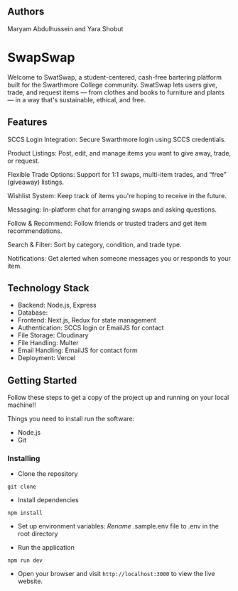 ## Authors
Maryam Abdulhussein and Yara Shobut

# SwapSwap
Welcome to SwatSwap, a student-centered, cash-free bartering platform built for the Swarthmore College community. SwatSwap lets users give, trade, and request items — from clothes and books to furniture and plants — in a way that's sustainable, ethical, and free.

## Features
SCCS Login Integration: Secure Swarthmore login using SCCS credentials.

Product Listings: Post, edit, and manage items you want to give away, trade, or request.

Flexible Trade Options: Support for 1:1 swaps, multi-item trades, and “free” (giveaway) listings.

Wishlist System: Keep track of items you're hoping to receive in the future.

Messaging: In-platform chat for arranging swaps and asking questions.

Follow & Recommend: Follow friends or trusted traders and get item recommendations.

Search & Filter: Sort by category, condition, and trade type.

Notifications: Get alerted when someone messages you or responds to your item.

## Technology Stack

- Backend: Node.js, Express
- Database: 
- Frontend: Next.js, Redux for state management
- Authentication: SCCS login or EmailJS for contact
- File Storage: Cloudinary
- File Handling: Multer
- Email Handling: EmailJS for contact form
- Deployment: Vercel

## Getting Started

Follow these steps to get a copy of the project up and running on your local machine!!

Things you need to install run the software:
- Node.js
- Git

### Installing
- Clone the repository
```
git clone
```

- Install dependencies
```
npm install
```

- Set up environment variables: *Rename* .sample.env file to .env in the root directory

- Run the application
```
npm run dev
```

- Open your browser and visit `http://localhost:3000` to view the live website.
